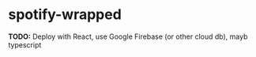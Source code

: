 # spotify-wrapped

**TODO:** Deploy with React, use Google Firebase (or other cloud db), mayb typescript 
